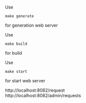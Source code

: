 Use 
```
make generate
```
for generation web server

Use 
```
make build
```
for build

Use 
```
make start
```
for start web server

http://localhost:8082/request  
http://localhost:8082/admin/requests
